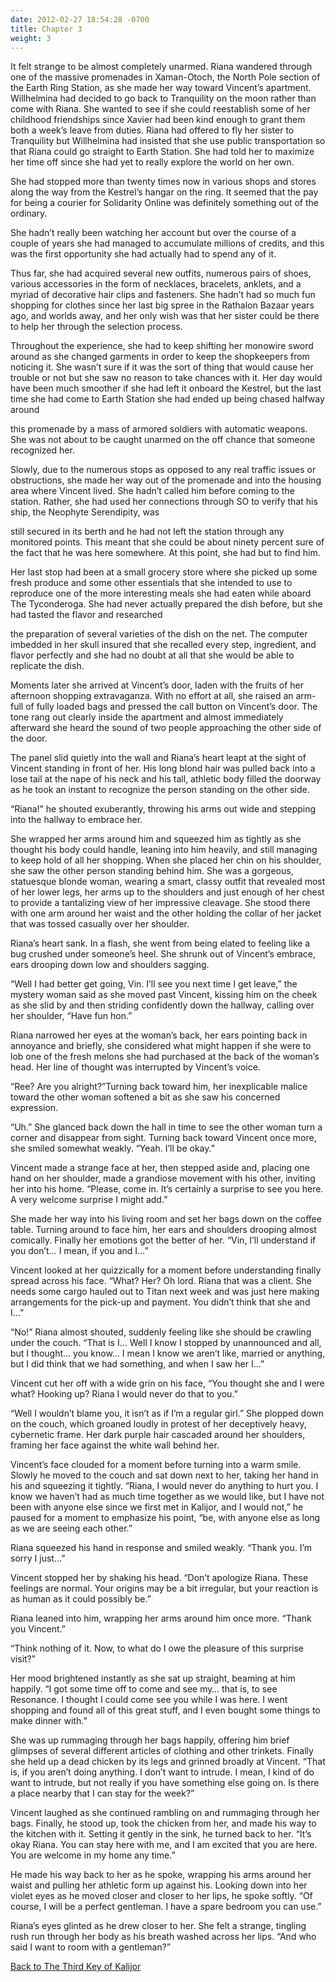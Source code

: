```yaml
---
date: 2012-02-27 18:54:28 -0700
title: Chapter 3
weight: 3
---
```


It felt strange to be almost completely unarmed. Riana wandered through one of
the massive promenades in Xaman-Otoch, the North Pole section of the Earth Ring
Station, as she made her way toward Vincent’s apartment. Willhelmina had decided
to go back to Tranquility on the moon rather than come with Riana. She wanted to
see if she could reestablish some of her childhood friendships since Xavier had
been kind enough to grant them both a week’s leave from duties. Riana had
offered to fly her sister to Tranquility but Willhelmina had insisted that she
use public transportation so that Riana could go straight to Earth Station. She
had told her to maximize her time off since she had yet to really explore the
world on her own.

She had stopped more than twenty times now in various shops and stores along the
way from the Kestrel’s hangar on the ring. It seemed that the pay for being a
courier for Solidarity Online was definitely something out of the ordinary.

She hadn’t really been watching her account but over the course of a couple of
years she had managed to accumulate millions of credits, and this was the first
opportunity she had actually had to spend any of it.

Thus far, she had acquired several new outfits, numerous pairs of shoes, various
accessories in the form of necklaces, bracelets, anklets, and a myriad of
decorative hair clips and fasteners. She hadn’t had so much fun shopping for
clothes since her last big spree in the Rathalon Bazaar years ago, and worlds
away, and her only wish was that her sister could be there to help her through
the selection process.

Throughout the experience, she had to keep shifting her monowire sword around as
she changed garments in order to keep the shopkeepers from noticing it. She
wasn’t sure if it was the sort of thing that would cause her trouble or not but
she saw no reason to take chances with it. Her day would have been much smoother
if she had left it onboard the Kestrel, but the last time she had come to Earth
Station she had ended up being chased halfway around

this promenade by a mass of armored soldiers with automatic weapons. She was not
about to be caught unarmed on the off chance that someone recognized her.

Slowly, due to the numerous stops as opposed to any real traffic issues or
obstructions, she made her way out of the promenade and into the housing area
where Vincent lived. She hadn’t called him before coming to the station. Rather,
she had used her connections through SO to verify that his ship, the Neophyte
Serendipity, was

still secured in its berth and he had not left the station through any monitored
points. This meant that she could be about ninety percent sure of the fact that
he was here somewhere. At this point, she had but to find him.

Her last stop had been at a small grocery store where she picked up some fresh
produce and some other essentials that she intended to use to reproduce one of
the more interesting meals she had eaten while aboard The Tyconderoga. She had
never actually prepared the dish before, but she had tasted the flavor and
researched

the preparation of several varieties of the dish on the net. The computer
imbedded in her skull insured that she recalled every step, ingredient, and
flavor perfectly and she had no doubt at all that she would be able to replicate
the dish.

Moments later she arrived at Vincent’s door, laden with the fruits of her
afternoon shopping extravaganza. With no effort at all, she raised an arm-full
of fully loaded bags and pressed the call button on Vincent’s door. The tone
rang out clearly inside the apartment and almost immediately afterward she heard
the sound of two people approaching the other side of the door.

The panel slid quietly into the wall and Riana’s heart leapt at the sight of
Vincent standing in front of her. His long blond hair was pulled back into a
lose tail at the nape of his neck and his tall, athletic body filled the doorway
as he took an instant to recognize the person standing on the other side.

“Riana!” he shouted exuberantly, throwing his arms out wide and stepping into
the hallway to embrace her.

She wrapped her arms around him and squeezed him as tightly as she thought his
body could handle, leaning into him heavily, and still managing to keep hold of
all her shopping. When she placed her chin on his shoulder, she saw the other
person standing behind him. She was a gorgeous, statuesque blonde woman, wearing
a smart, classy outfit that revealed most of her lower legs, her arms up to the
shoulders and just enough of her chest to provide a tantalizing view of her
impressive cleavage. She stood there with one arm around her waist and the other
holding the collar of her jacket that was tossed casually over her shoulder.

Riana’s heart sank. In a flash, she went from being elated to feeling like a bug
crushed under someone’s heel. She shrunk out of Vincent’s embrace, ears drooping
down low and shoulders sagging.

“Well I had better get going, Vin. I’ll see you next time I get leave,” the
mystery woman said as she moved past Vincent, kissing him on the cheek as she
slid by and then striding confidently down the hallway, calling over her
shoulder, “Have fun hon.”

Riana narrowed her eyes at the woman’s back, her ears pointing back in annoyance
and briefly, she considered what might happen if she were to lob one of the
fresh melons she had purchased at the back of the woman’s head. Her line of
thought was interrupted by Vincent’s voice.

“Ree? Are you alright?”Turning back toward him, her inexplicable malice toward
the other woman softened a bit as she saw his concerned expression.

“Uh.” She glanced back down the hall in time to see the other woman turn a
corner and disappear from sight. Turning back toward Vincent once more, she
smiled somewhat weakly. “Yeah. I’ll be okay.”

Vincent made a strange face at her, then stepped aside and, placing one hand on
her shoulder, made a grandiose movement with his other, inviting her into his
home. “Please, come in. It’s certainly a surprise to see you here. A very
welcome surprise I might add.”

She made her way into his living room and set her bags down on the coffee table.
Turning around to face him, her ears and shoulders drooping almost comically.
Finally her emotions got the better of her. “Vin, I’ll understand if you don’t…
I mean, if you and I…”

Vincent looked at her quizzically for a moment before understanding finally
spread across his face. “What? Her? Oh lord. Riana that was a client. She needs
some cargo hauled out to Titan next week and was just here making arrangements
for the pick-up and payment. You didn’t think that she and I…”

“No!” Riana almost shouted, suddenly feeling like she should be crawling under
the couch. “That is I… Well I know I stopped by unannounced and all, but I
thought… you know… I mean I know we aren’t like, married or anything, but I did
think that we had something, and when I saw her I…”

Vincent cut her off with a wide grin on his face, “You thought she and I were
what? Hooking up? Riana I would never do that to you.”

“Well I wouldn’t blame you, it isn’t as if I’m a regular girl.” She plopped down
on the couch, which groaned loudly in protest of her deceptively heavy,
cybernetic frame. Her dark purple hair cascaded around her shoulders, framing
her face against the white wall behind her.

Vincent’s face clouded for a moment before turning into a warm smile. Slowly he
moved to the couch and sat down next to her, taking her hand in his and
squeezing it tightly. “Riana, I would never do anything to hurt you. I know we
haven’t had as much time together as we would like, but I have not been with
anyone else since we first met in Kalijor, and I would not,” he paused for a
moment to emphasize his point, “be, with anyone else as long as we are seeing
each other.”

Riana squeezed his hand in response and smiled weakly. “Thank you. I’m sorry I
just…”

Vincent stopped her by shaking his head. “Don’t apologize Riana.  These feelings
are normal. Your origins may be a bit irregular, but your reaction is as human
as it could possibly be.”

Riana leaned into him, wrapping her arms around him once more. “Thank you
Vincent.”

“Think nothing of it. Now, to what do I owe the pleasure of this surprise
visit?”

Her mood brightened instantly as she sat up straight, beaming at him happily. “I
got some time off to come and see my… that is, to see Resonance. I thought I
could come see you while I was here.  I went shopping and found all of this
great stuff, and I even bought some things to make dinner with.”

She was up rummaging through her bags happily, offering him brief glimpses of
several different articles of clothing and other trinkets. Finally she held up a
dead chicken by its legs and grinned broadly at Vincent. “That is, if you aren’t
doing anything. I don’t want to intrude. I mean, I kind of do want to intrude,
but not really if you have something else going on. Is there a place nearby that
I can stay for the week?”

Vincent laughed as she continued rambling on and rummaging through her bags.
Finally, he stood up, took the chicken from her, and made his way to the kitchen
with it. Setting it gently in the sink, he turned back to her. “It’s okay Riana.
You can stay here with me, and I am excited that you are here. You are welcome
in my home any time.”

He made his way back to her as he spoke, wrapping his arms around her waist and
pulling her athletic form up against his. Looking down into her violet eyes as
he moved closer and closer to her lips, he spoke softly. “Of course, I will be a
perfect gentleman. I have a spare bedroom you can use.”

Riana’s eyes glinted as he drew closer to her. She felt a strange, tingling rush
run through her body as his breath washed across her lips. “And who said I want
to room with a gentleman?”

[Back to The Third Key of Kalijor](../)
